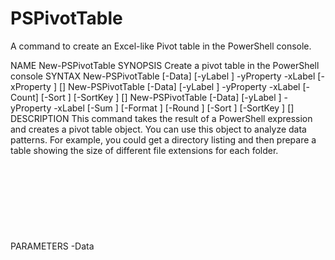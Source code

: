 # PSPivotTable
A command to create an Excel-like Pivot table in the PowerShell console.

NAME
    New-PSPivotTable
SYNOPSIS
    Create a pivot table in the PowerShell console
SYNTAX
    New-PSPivotTable [-Data] <Object> [-yLabel <String>] -yProperty <String> -xLabel <String>
    [-xProperty <String>] [<CommonParameters>]
    New-PSPivotTable [-Data] <Object> [-yLabel <String>] -yProperty <String> -xLabel <String>
    [-Count] [-Sort <String>] [-SortKey <String>] [<CommonParameters>]
    New-PSPivotTable [-Data] <Object> [-yLabel <String>] -yProperty <String> -xLabel <String>
    [-Sum <String>] [-Format <String>] [-Round <Int32>] [-Sort <String>] [-SortKey <String>]
    [<CommonParameters>]
DESCRIPTION
    This command takes the result of a PowerShell expression and creates a pivot table object. You
    can use this object to analyze data patterns.
    For example, you could get a directory listing and then prepare a table showing the size of
    different file extensions for each folder.
PARAMETERS
    -Data <Object>
        This is the collection of data object to analyze. You must enter a parameter value. See
        help examples.
        Required?                    true
        Position?                    1
        Default value
        Accept pipeline input?       false
        Accept wildcard characters?  false
    -yLabel <String>
        This is an alternative value for the the "Y-Axis". If you don't specify a value then the
        yProperty value will be used. Use this parameter when you want to rename a property value
        such as Machinename to Computername.
        Required?                    false
        Position?                    named
        Default value
        Accept pipeline input?       false
        Accept wildcard characters?  false
    -yProperty <String>
        The property name to pivot on. This is the "Y-Axis" of the pivot table.
        Required?                    true
        Position?                    named
        Default value
        Accept pipeline input?       false
        Accept wildcard characters?  false
    -xLabel <String>
        The property name that you want to pivot on horizontally. The value of each corresponding
        object property becomes the label on the "X-Axis". For example, if the Data is a
        collection of service objects and xLabel is Name, each column will be labeled with the
        name of a service object, e.g. Alerter or BITS. See help examples.
        Required?                    true
        Position?                    named
        Default value
        Accept pipeline input?       false
        Accept wildcard characters?  false
    -xProperty <String>
        The property name that you want to analyze for each object. This will be used for
        calculating table values. See help examples.
        Required?                    false
        Position?                    named
        Default value
        Accept pipeline input?       false
        Accept wildcard characters?  false
    -Count [<SwitchParameter>]
        Instead of getting a property for each xLabel value, return a total count of each.
        Required?                    false
        Position?                    named
        Default value                False
        Accept pipeline input?       false
        Accept wildcard characters?  false
    -Sum <String>
        Instead of getting a property for each xLabel value, return a total sum of each. The
        parameter value is the object property to measure.
        Required?                    false
        Position?                    named
        Default value
        Accept pipeline input?       false
        Accept wildcard characters?  false
    -Format <String>
        If using -Sum the default output is typically bytes, depending on the object. Use KB, MB,
        GB or TB to reformat the sum accordingly.
        Required?                    false
        Position?                    named
        Default value                None
        Accept pipeline input?       false
        Accept wildcard characters?  false
    -Round <Int32>
        Use this value to round a sum, especially if you are formatting it to something like KB.
        Required?                    false
        Position?                    named
        Default value                0
        Accept pipeline input?       false
        Accept wildcard characters?  false
    -Sort <String>
        You have the option of sorting results when using -Count or -Sum. You can sort on the
        value, i.e. count or sum, or on the property name.
        The default sort option is none but you can specify Ascending or Descending.
        Required?                    false
        Position?                    named
        Default value                None
        Accept pipeline input?       false
        Accept wildcard characters?  false
    -SortKey <String>
        Specify if you want to sort on the value or property name. The default is Value. This
        parameter has no effect unless you also use -Sort.
        Required?                    false
        Position?                    named
        Default value                Value
        Accept pipeline input?       false
        Accept wildcard characters?  false
    <CommonParameters>
        This cmdlet supports the common parameters: Verbose, Debug,
        ErrorAction, ErrorVariable, WarningAction, WarningVariable,
        OutBuffer, PipelineVariable, and OutVariable. For more information, see
        about_CommonParameters (http://go.microsoft.com/fwlink/?LinkID=113216).
INPUTS
OUTPUTS
NOTES
        NAME:     New-PSPivotTable
        AUTHOR:   Jeffery Hicks (@JeffHicks)
        VERSION:  2.0
        LASTEDIT: 26 September 2015
        This function was first published and described at
        http://jdhitsolutions.com/blog/powershell/2434/powershell-pivot-tables/
        Learn more about PowerShell:
        http://jdhitsolutions.com/blog/essential-powershell-resources/
          ****************************************************************
          * DO NOT USE IN A PRODUCTION ENVIRONMENT UNTIL YOU HAVE TESTED *
          * THOROUGHLY IN A LAB ENVIRONMENT. USE AT YOUR OWN RISK.  IF   *
          * YOU DO NOT UNDERSTAND WHAT THIS SCRIPT DOES OR HOW IT WORKS, *
          * DO NOT USE IT OUTSIDE OF A SECURE, TEST SETTING.             *
          ****************************************************************
    -------------------------- EXAMPLE 1 --------------------------
    PS C:\>$svc="Lanmanserver","Wuauserv","DNS","ADWS"
    PS C:\> $computers="chi-dc01","chi-dc02","chi-dc04"
    PS C:\> $data = Get-Service -name $svc -ComputerName $computers
    PS C:\> new-pspivottable $data -ylabel Computername -yProperty Machinename -xlabel Name
    -xproperty Status -verbose | format-table -autosize
    Computername    ADWS     DNS Lanmanserver Wuauserv
    ------------    ----     --- ------------ --------
    chi-dc01     Running Running      Running  Running
    chi-dc02     Running Stopped      Running  Running
    chi-dc04     Running Running      Running  Stopped
    Create a table that shows the status of each service on each computer. The yLabel parameter
    renames the property so that instead of Machinename it shows Computername.
    The xLabel is the property name to analyze, in this case the service name. The xProperty value
    of each service becomes the table value.
    -------------------------- EXAMPLE 2 --------------------------
    PS C:\>$files = dir c:\scripts -include *.ps1,*.txt,*.zip,*.bat -recurse
    PS C:\> New-PSPivotTable $files -yProperty Directory -xLabel Extension -count | format-table
    -auto
    Directory                                        .ZIP .BAT .PS1 .TXT
    ---------                                        ---- ---- ---- ----
    C:\scripts\AD-Old\New                               0    0    1    1
    C:\scripts\AD-Old                                   1    0   82    1
    C:\scripts\ADTFM-Scripts\LocalUsersGroups           0    0    8    0
    C:\scripts\ADTFM-Scripts                            0    0   55    3
    C:\scripts\en-US                                    0    0    1    0
    C:\scripts\GPAE                                     0    0    8    3
    C:\scripts\modhelp                                  1    0    0    0
    C:\scripts\PowerShellBingo                          0    0    4    0
    C:\scripts\PS-TFM                                   1    0   69    2
    C:\scripts\PSVirtualBox                             0    0    0    1
    C:\scripts\quark                                    0    0    0    1
    C:\scripts\Toolmaking                               0    0   48    0
    C:\scripts                                         55   13 1133  305
    Display a table report that shows the count of each file type in each directory.
    PS C:\> New-PSPivotTable $files -yProperty Directory -xLabel Extension -count | ConvertTo-HTML
    -title "Script Report" -CssUri C:\scripts\blue.css -PreContent "<H3>C:\Scripts</H3>"
    -PostContent "<H6>$(Get-Date)</H6>" | Out-File C:\work\Scripts.htm -Encoding ascii
    Create a pvot table similar to the example above and create an HTML report.
    -------------------------- EXAMPLE 3 --------------------------
    PS C:\Scripts>$files = dir -path c:\scripts\*.ps*,*.txt,*.zip,*.bat
    PS C:\Scripts> New-PSPivotTable $files -yProperty Directory -xlabel Extension -Sum Length
    -round 2 -format kb | format-table -auto
    Directory  .PS1  .PSM1 .PS1XML .PSSC  .PSD1     .TXT    .ZIP   .BAT
    ---------  ----  ----- ------- -----  -----     ----    ----   ----
    C:\scripts 8542 500.88  137.82 11.95  9.16  22473.86 2402.63  26.32
    Analyse files by extension, measuring the total size of each extension. The value is formatted
    as KB to 2 decimal points.
    -------------------------- EXAMPLE 4 --------------------------
    PS C:\scripts>new-pspivottable $files -yProperty Directory -xLabel Extension -Count -Sort
    Ascending
    Directory : C:\scripts
     PSSC     : 3
     PSD1     : 7
     BAT      : 17
     PS1XML   : 24
     PSM1     : 50
     ZIP      : 74
     TXT      : 443
     PS1      : 2077
    Process the collection of script files and analyze by the count of each file type. The result
    is sorted by the count value in ascending order.
    Note that the actual output would include the period as part of the extension.
    -------------------------- EXAMPLE 5 --------------------------
    PS C:\>$path = "\\chi-fp02\shared"
    Define a variable for a path to be analyzed.
    PS C:\> $files = dir $path -recurse -File | Select *,
    @{Name="Age";Expression={(Get-Date)-$_.LastWriteTime}},
    @{Name="Days";Expression={
    Switch([int]((Get-Date)-$_.LastWriteTime).TotalDays) {
    {$_ -gt 365} {'365Plus' ; Break}
    {$_ -gt 180 -AND $_ -le 365} {'1Yr' ; Break}
    {$_ -gt 90 -AND $_ -le 180} {'6Mo' ; Break}
    {$_ -gt 30 -AND $_ -le 90} {'3Mo' ; Break}
    {$_ -gt 7 -AND $_ -le 30} { '1Mo'; Break }
    {$_ -gt 0 -AND $_ -le 7} { '1Wk' ; Break }
    Default { 'Today' }
    } #switch
    }}
    Get all files and include some aging information based on the last write time.
    PS C:\> new-pspivottable $files -yProperty Directory -xLabel Days -count | Out-GridView -title
    "File Aging"
    Create a pivot table on the directory and aging buckets and display results with Out-Gridview.
    -------------------------- EXAMPLE 6 --------------------------
    PS C:\>$data = get-eventlog system -newest 1000
    Get 1000 recent events from the System eventlog.
    PS C:\> new-pspivottable -Data $data -Count -yProperty EntryType -xLabel Source | Out-Gridview
    -title "System Sources"
    Create a pivot table with a Y column of Entry Type and the X axis labels of the different
    sources. The value under each column will be the total count of entries by source. The results
    are piped to Out-Gridview for viewing and further sorting or filtering.
    PS C:\> $e = ($data).Where({$_.EntryType -eq 'error'})
    Create a variable with only error entries.
    PS C:\> New-PSPivotTable $e -yProperty EntryType -xLabel Source -count -sort Descending
    EntryType : Error
    SCHANNEL  : 36
    DCOM      : 23
    NTFS      : 5
    KERBEROS  : 1
    DISK      : 1
    Create a pivot table on the error source, sorted by count in descending order.
    PS C:\> $k = ($data).Where({$_.source -match 'kernel'})
    Create a variable of all entries where the source includes 'kernel' in the name.
    PS C:\> New-PSPivotTable $k -yProperty EntryType -xLabel Source -count -sort Ascending
    -SortKey Name
    EntryType                                : Warning
    MICROSOFT-WINDOWS-KERNEL-BOOT            : 0
    MICROSOFT-WINDOWS-KERNEL-GENERAL         : 0
    MICROSOFT-WINDOWS-KERNEL-PNP             : 36
    MICROSOFT-WINDOWS-KERNEL-POWER           : 0
    MICROSOFT-WINDOWS-KERNEL-PROCESSOR-POWER : 48
    EntryType                                : Information
    MICROSOFT-WINDOWS-KERNEL-BOOT            : 49
    MICROSOFT-WINDOWS-KERNEL-GENERAL         : 42
    MICROSOFT-WINDOWS-KERNEL-PNP             : 0
    MICROSOFT-WINDOWS-KERNEL-POWER           : 10
    MICROSOFT-WINDOWS-KERNEL-PROCESSOR-POWER : 28
    Create a pivot table for each entry type showing the count of each source. The results are
    sorted by the source name.
RELATED LINKS
    Measure-Object
    Group-Object
    Select-Object
